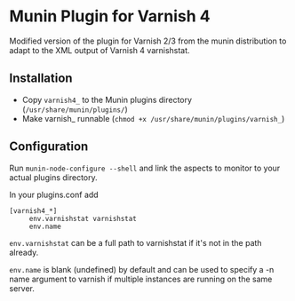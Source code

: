 Munin Plugin for Varnish 4
==========================

Modified version of the plugin for Varnish 2/3 from the munin distribution
to adapt to the XML output of Varnish 4 varnishstat.

Installation
------------

- Copy `varnish4_` to the Munin plugins directory (`/usr/share/munin/plugins/`)
- Make varnish_ runnable (`chmod +x /usr/share/munin/plugins/varnish_`)

Configuration
-------------

Run `munin-node-configure --shell` and link the aspects to monitor to
your actual plugins directory.

In your plugins.conf add
```
[varnish4_*]
     env.varnishstat varnishstat
     env.name
```
`env.varnishstat` can be a full path to varnishstat if it's
not in the path already.

`env.name` is blank (undefined) by default and can be used to specify a -n
name argument to varnish if multiple instances are running on the same
server. 
